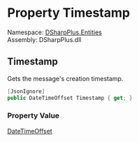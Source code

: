 # Property Timestamp

Namespace: [DSharpPlus.Entities](DSharpPlus.Entities.md)  
Assembly: DSharpPlus.dll

## <a id="DSharpPlus_Entities_DiscordMessage_Timestamp"></a>Timestamp

Gets the message's creation timestamp.

```csharp
[JsonIgnore]
public DateTimeOffset Timestamp { get; }
```

### Property Value

[DateTimeOffset](https://learn.microsoft.com/dotnet/api/system.datetimeoffset)

